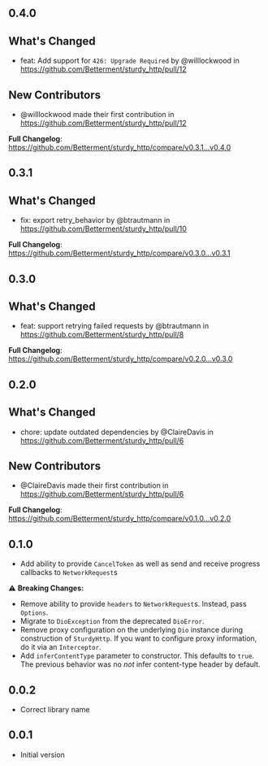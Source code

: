 ## 0.4.0

## What's Changed
* feat: Add support for `426: Upgrade Required` by @willlockwood in https://github.com/Betterment/sturdy_http/pull/12

## New Contributors
* @willlockwood made their first contribution in https://github.com/Betterment/sturdy_http/pull/12

**Full Changelog**: https://github.com/Betterment/sturdy_http/compare/v0.3.1...v0.4.0

## 0.3.1

## What's Changed
* fix: export retry_behavior by @btrautmann in https://github.com/Betterment/sturdy_http/pull/10

**Full Changelog**: https://github.com/Betterment/sturdy_http/compare/v0.3.0...v0.3.1

## 0.3.0

## What's Changed
* feat: support retrying failed requests by @btrautmann in https://github.com/Betterment/sturdy_http/pull/8

**Full Changelog**: https://github.com/Betterment/sturdy_http/compare/v0.2.0...v0.3.0

## 0.2.0

## What's Changed
* chore: update outdated dependencies by @ClaireDavis in https://github.com/Betterment/sturdy_http/pull/6

## New Contributors
* @ClaireDavis made their first contribution in https://github.com/Betterment/sturdy_http/pull/6

**Full Changelog**: https://github.com/Betterment/sturdy_http/compare/v0.1.0...v0.2.0

## 0.1.0

- Add ability to provide `CancelToken` as well as send and receive progress callbacks to `NetworkRequest`s

:warning: **Breaking Changes:**

- Remove ability to provide `headers` to `NetworkRequest`s. Instead, pass `Options`.
- Migrate to `DioException` from the deprecated `DioError`.
- Remove proxy configuration on the underlying `Dio` instance during construction of `SturdyHttp`. If you want to configure proxy information, do it via an `Interceptor`.
- Add `inferContentType` parameter to constructor. This defaults to `true`. The previous behavior was no _not_ infer content-type header by default.

## 0.0.2

- Correct library name

## 0.0.1

- Initial version
